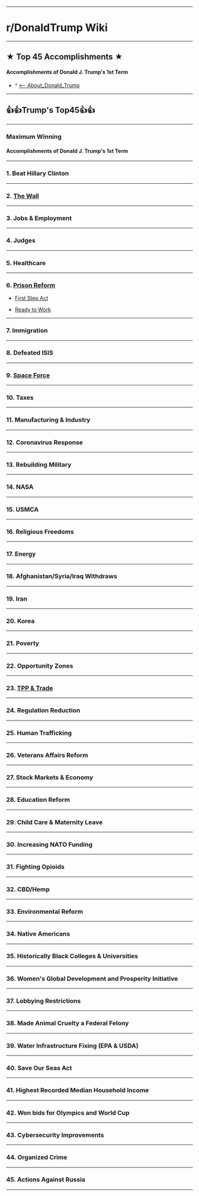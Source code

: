 -----

# **r/DonaldTrump Wiki**

-----

## **★ Top 45 Accomplishments ★**

#### Accomplishments of Donald J. Trump's __1st__ Term

  - ^ [<-- About_Donald_Trump](https://www.reddit.com/r/DonaldTrump/wiki/donaldtrump)


-----
## 👍👍Trump's Top45👍👍
-----

### Maximum Winning

#### Accomplishments of Donald J. Trump's __1st__ Term
-----

### 1. **Beat Hillary Clinton**


-----

### 2. [**The Wall**](https://www.reddit.com/r/donaldtrump/wiki/top45/wall)



-----

### 3. **Jobs & Employment**



-----

### 4. **Judges**



-----

### 5. **Healthcare**



-----

### 6. [**Prison Reform**](https://www.reddit.com/r/donaldtrump/wiki/top45/prison_reform)

- [First Step Act](https://www.reddit.com/r/donaldtrump/wiki/top45/prison_reform/first_step_act)

- [Ready to Work](https://www.reddit.com/r/donaldtrump/wiki/top45/prison_reform/ready_to_work)

-----

### 7. **Immigration**


-----

### 8. **Defeated ISIS**



-----

### 9. [**Space Force**](https://www.reddit.com/r/donaldtrump/wiki/edit/top45/space_force)



-----

### 10. **Taxes**



-----

### 11. **Manufacturing & Industry**




-----

### 12. **Coronavirus Response**




-----

### 13. **Rebuilding Military**




-----

### 14. **NASA**




-----

### 15. **USMCA**




-----

### 16. **Religious Freedoms**




-----

### 17. **Energy**




-----

### 18. **Afghanistan/Syria/Iraq Withdraws**




-----

### 19. **Iran**




-----

### 20. **Korea**




-----

### 21. **Poverty**




-----

### 22. **Opportunity Zones**




-----

### 23. [**TPP & Trade**](https://www.reddit.com/r/donaldtrump/wiki/top45/transpacificpartnership)




-----

### 24. **Regulation Reduction**




-----

### 25. **Human Trafficking**




-----

### 26. **Veterans Affairs Reform**




-----

### 27. **Stock Markets & Economy**




-----

### 28. **Education Reform**




-----

### 29. **Child Care & Maternity Leave**




-----

### 30. **Increasing NATO Funding**




-----

### 31. **Fighting Opioids**




-----

### 32. **CBD/Hemp**




-----

### 33. **Environmental Reform**




-----

### 34. **Native Americans**




-----

### 35. **Historically Black Colleges & Universities**




-----

### 36. **Women's Global Development and Prosperity Initiative**




-----

### 37. **Lobbying Restrictions**




-----

### 38. **Made Animal Cruelty a Federal Felony**




-----

### 39. **Water Infrastructure Fixing (EPA & USDA)**




-----

### 40. **Save Our Seas Act**




-----

### 41. **Highest Recorded Median Household Income**




-----

### 42. **Won bids for Olympics and World Cup**




-----

### 43. **Cybersecurity Improvements**




-----

### 44. **Organized Crime**




-----

### 45. **Actions Against Russia**




-----